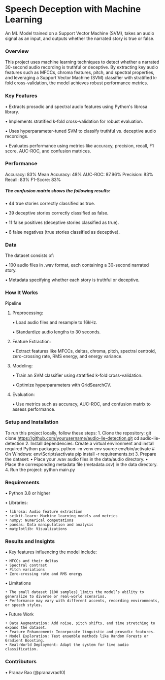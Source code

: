 # Speech Deception with Machine Learning
An ML Model trained on a Support Vector Machine (SVM), takes an audio signal as an input, and outputs whether the narrated story is true or false.

### Overview
This project uses machine learning techniques to detect whether a narrated 30-second audio recording is truthful or deceptive. By extracting key audio features such as MFCCs, chroma features, pitch, and spectral properties, and leveraging a Support Vector Machine (SVM) classifier with stratified k-fold cross-validation, the model achieves robust performance metrics.

### Key Features
• Extracts prosodic and spectral audio features using Python's librosa library.

• Implements stratified k-fold cross-validation for robust evaluation.

• Uses hyperparameter-tuned SVM to classify truthful vs. deceptive audio recordings.

• Evaluates performance using metrics like accuracy, precision, recall, F1 score, AUC-ROC, and confusion matrices.

### Performance
Accuracy:	83%
Mean Accuracy: 48%
AUC-ROC:	87.96%
Precision:	83%
Recall:	83%
F1-Score:	83%

##### The confusion matrix shows the following results:
• 44 true stories correctly classified as true.

• 39 deceptive stories correctly classified as false.

• 11 false positives (deceptive stories classified as true).

• 6 false negatives (true stories classified as deceptive).


### Data
The dataset consists of:

• 100 audio files in .wav format, each containing a 30-second narrated story.

• Metadata specifying whether each story is truthful or deceptive.


### How It Works

Pipeline

1. Preprocessing:
   
	• Load audio files and resample to 16kHz.

	• Standardize audio lengths to 30 seconds.
 
2. Feature Extraction:
    
	• Extract features like MFCCs, deltas, chroma, pitch, spectral centroid, zero-crossing rate, RMS energy, and energy variance.
 
3. Modeling:
   
   	• Train an SVM classifier using stratified k-fold cross-validation.
   
   	• Optimize hyperparameters with GridSearchCV.
 
4. Evaluation:
   
   	• Use metrics such as accuracy, AUC-ROC, and confusion matrix to assess performance.


### Setup and Installation

To run this project locally, follow these steps:
	1. Clone the repository:
         	git clone https://github.com/yourusername/audio-lie-detection.git
         	cd audio-lie-detection
  	2. Install dependencies:
        	Create a virtual environment and install required Python packages.
        	python -m venv env
        	source env/bin/activate   # On Windows: env\Scripts\activate
        	pip install -r requirements.txt
	3. Prepare the dataset:
		• Place your .wav audio files in the data/audio directory.
		• Place the corresponding metadata file (metadata.csv) in the data directory.
	4. Run the project:
	        python main.py


### Requirements

• Python 3.8 or higher

• Libraries:

	• librosa: Audio feature extraction
	• scikit-learn: Machine learning models and metrics
	• numpy: Numerical computations
	• pandas: Data manipulation and analysis
	• matplotlib: Visualizations


### Results and Insights

• Key features influencing the model include:

	• MFCCs and their deltas
	• Spectral contrast
	• Pitch variations
	• Zero-crossing rate and RMS energy

• Limitations

	• The small dataset (100 samples) limits the model’s ability to generalize to diverse or real-world scenarios.
	• Performance may vary with different accents, recording environments, or speech styles.

• Future Work

	• Data Augmentation: Add noise, pitch shifts, and time stretching to expand the dataset.
	• Feature Enhancement: Incorporate linguistic and prosodic features.
	• Model Exploration: Test ensemble methods like Random Forests or Gradient Boosting.
	• Real-World Deployment: Adapt the system for live audio classification.


### Contributors

• Pranav Rao (@pranavrao10)
        
